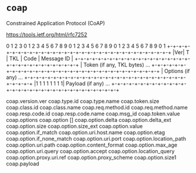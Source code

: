 # `coap`

Constrained Application Protocol (CoAP)

https://tools.ietf.org/html/rfc7252

 0                   1                   2                   3
 0 1 2 3 4 5 6 7 8 9 0 1 2 3 4 5 6 7 8 9 0 1 2 3 4 5 6 7 8 9 0 1
+-+-+-+-+-+-+-+-+-+-+-+-+-+-+-+-+-+-+-+-+-+-+-+-+-+-+-+-+-+-+-+-+
|Ver| T |  TKL  |      Code     |          Message ID           |
+-+-+-+-+-+-+-+-+-+-+-+-+-+-+-+-+-+-+-+-+-+-+-+-+-+-+-+-+-+-+-+-+
|   Token (if any, TKL bytes) ...
+-+-+-+-+-+-+-+-+-+-+-+-+-+-+-+-+-+-+-+-+-+-+-+-+-+-+-+-+-+-+-+-+
|   Options (if any) ...
+-+-+-+-+-+-+-+-+-+-+-+-+-+-+-+-+-+-+-+-+-+-+-+-+-+-+-+-+-+-+-+-+
|1 1 1 1 1 1 1 1|    Payload (if any) ...
+-+-+-+-+-+-+-+-+-+-+-+-+-+-+-+-+-+-+-+-+-+-+-+-+-+-+-+-+-+-+-+-+

coap.version.ver
coap.type.id
coap.type.name
coap.token.size
coap.class.id
coap.class.name
coap.req.method.id
coap.req.method.name
coap.resp.code.id
coap.resp.code.name
coap.msg_id
coap.token.value
coap.options
coap.option []
coap.option.delta
coap.option.delta_ext
coap.option.size
coap.option.size_ext
coap.option.value
coap.option.if_match
coap.option.uri.host.name
coap.option.etag
coap.option.if_none_match
coap.option.uri.port
coap.option.location_path
coap.option.uri.path
coap.option.content_format
coap.option.max_age
coap.option.uri.query
coap.option.accept
coap.option.location_query
coap.option.proxy.uri.ref
coap.option.proxy_scheme
coap.option.size1
coap.payload
